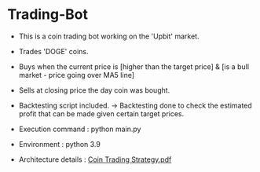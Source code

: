 # Trading-Bot
- This is a coin trading bot working on the 'Upbit' market.
- Trades 'DOGE' coins.
- Buys when the current price is [higher than the target price] & [is a bull market - price going over MA5 line]
- Sells at closing price the day coin was bought.

- Backtesting script included. -> Backtesting done to check the estimated profit that can be made given certain target prices.

- Execution command : python main.py
- Environment : python 3.9

- Architecture details : [Coin Trading Strategy.pdf](https://github.com/habinlee/Trading-Bot/files/7066077/Coin.Trading.Strategy.pdf)
